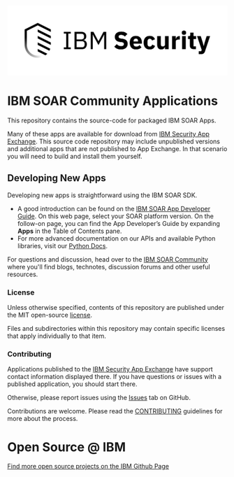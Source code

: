 ![IBM Security](https://raw.githubusercontent.com/ibmresilient/resilient-python-api/master/resilient-sdk/assets/IBM_Security_lockup_pos_RGB.png)

# IBM SOAR Community Applications 

This repository contains the source-code for packaged IBM SOAR Apps.

Many of these apps are available for download from [IBM Security App Exchange](https://exchange.xforce.ibmcloud.com/hub/?br=Resilient).
This source code repository may include unpublished versions and additional apps that are not published to App
Exchange. In that scenario you will need to build and install them yourself.


## Developing New Apps

Developing new apps is straightforward using the IBM SOAR SDK.

* A good introduction can be found on the
[IBM SOAR App Developer Guide](https://ibm.biz/soar-docs). On this web page, select your SOAR platform version. On the follow-on page, you can find the App Developer’s Guide by expanding **Apps** in the Table of Contents pane.
* For more advanced documentation on our APIs and available Python libraries, visit our [Python Docs](https://ibm.biz/soar-python-docs).

For questions and discussion, head over to the [IBM SOAR Community](http://ibm.biz/resilientcommunity) where you'll
find blogs, technotes, discussion forums and other useful resources.



### License

Unless otherwise specified, contents of this repository are published under the MIT open-source [license](LICENSE).

Files and subdirectories within this repository may contain specific licenses that apply individually to that item.


### Contributing

Applications published to the [IBM Security App Exchange](https://exchange.xforce.ibmcloud.com/hub/?br=Resilient) have
support contact information displayed there.  If you have questions or issues with a published application,
you should start there.

Otherwise, please report issues using the [Issues](https://github.com/ibmresilient/resilient-community-apps/issues) tab on GitHub.

Contributions are welcome.  Please read the [CONTRIBUTING](CONTRIBUTING.md) guidelines for more about the process.


# Open Source @ IBM

[Find more open source projects on the IBM Github Page](http://ibm.github.io/)
